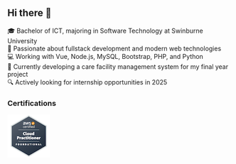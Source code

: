 ## Hi there 👋

🎓 Bachelor of ICT, majoring in Software Technology at Swinburne University  
🧠 Passionate about fullstack development and modern web technologies  
💻 Working with Vue, Node.js, MySQL, Bootstrap, PHP, and Python  
🚀 Currently developing a care facility management system for my final year project  
🔍 Actively looking for internship opportunities in 2025

### Certifications

[![AWS Certified Cloud Practitioner](aws-certified-cloud-practitioner.png)](https://www.credly.com/badges/4f0e8e64-d6f6-4a2d-bc42-3663ac12b895/public_url)

<!--
**Takeruso/Takeruso** is a ✨ _special_ ✨ repository because its `README.md` (this file) appears on your GitHub profile.

Here are some ideas to get you started:



-->
